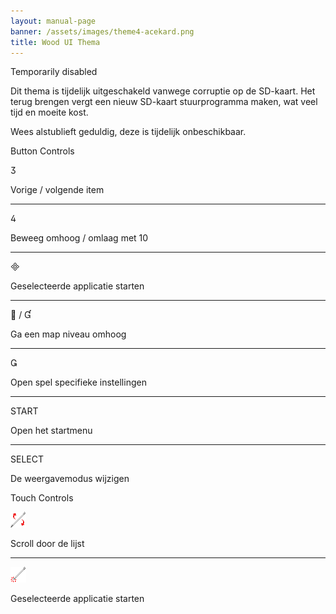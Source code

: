 ```yaml
---
layout: manual-page
banner: /assets/images/theme4-acekard.png
title: Wood UI Thema
---
```


<div id="temporarily-disabled" class="section-title">Temporarily disabled</div>
<div class="section-body">
    <p>
        Dit thema is tijdelijk uitgeschakeld vanwege corruptie op de SD-kaart. Het terug brengen vergt een nieuw SD-kaart stuurprogramma maken, wat veel tijd en moeite kost.
    </p>
    <p>
        Wees alstublieft geduldig, deze is tijdelijk onbeschikbaar.
    </p>
</div>

<div id="button-controls" class="section-title">Button Controls</div>
<div class="section-body">
    <div class="button-action-group">
        <p class="button-action button">&#xE07D;</p>
        <p class="button-action-text">Vorige / volgende item</p>
    </div>
    <hr>
    <div class="button-action-group">
        <p class="button-action button">&#xE07E;</p>
        <p class="button-action-text">Beweeg omhoog / omlaag met 10</p>
    </div>
    <hr>
    <div class="button-action-group">
        <p class="button-action button">&#xE000;</p>
        <p class="button-action-text">Geselecteerde applicatie starten</p>
    </div>
    <hr>
    <div class="button-action-group">
        <p class="button-action button">&#xE001; / &#xE004;</p>
        <p class="button-action-text">Ga een map niveau omhoog</p>
    </div>
    <hr>
    <div class="button-action-group">
        <p class="button-action button">&#xE003;</p>
        <p class="button-action-text">Open spel specifieke instellingen</p>
    </div>
    <hr>
    <div class="button-action-group">
        <p class="button-action">START</p>
        <p class="button-action-text">Open het startmenu</p>
    </div>
    <hr>
    <div class="button-action-group">
        <p class="button-action">SELECT</p>
        <p class="button-action-text">De weergavemodus wijzigen</p>
    </div>
</div>

<div id="touch-controls" class="section-title">Touch Controls</div>
<div class="section-body">
    <div class="button-action-group">
        <p class="button-action"><img src="/assets/images/up-down.png"></p>
        <p class="button-action-text">Scroll door de lijst</p>
    </div>
    <hr>
    <div class="button-action-group">
        <p class="button-action"><img src="/assets/images/tap.png"></p>
        <p class="button-action-text">Geselecteerde applicatie starten</p>
    </div>
</div>
